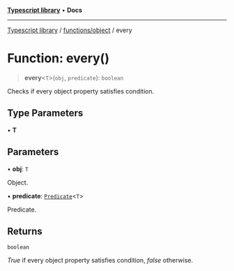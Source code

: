 [**Typescript library**](../../../index.md) • **Docs**

***

[Typescript library](../../../modules.md) / [functions/object](../index.md) / every

# Function: every()

> **every**\<`T`\>(`obj`, `predicate`): `boolean`

Checks if every object property satisfies condition.

## Type Parameters

• **T**

## Parameters

• **obj**: `T`

Object.

• **predicate**: [`Predicate`](../interfaces/Predicate.md)\<`T`\>

Predicate.

## Returns

`boolean`

_True_ if every object property satisfies condition, _false_ otherwise.
